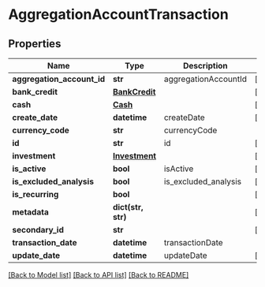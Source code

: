 # AggregationAccountTransaction

## Properties
Name | Type | Description | Notes
------------ | ------------- | ------------- | -------------
**aggregation_account_id** | **str** | aggregationAccountId | [optional] 
**bank_credit** | [**BankCredit**](BankCredit.md) |  | [optional] 
**cash** | [**Cash**](Cash.md) |  | [optional] 
**create_date** | **datetime** | createDate | [optional] 
**currency_code** | **str** | currencyCode | 
**id** | **str** | id | [optional] 
**investment** | [**Investment**](Investment.md) |  | [optional] 
**is_active** | **bool** | isActive | [optional] 
**is_excluded_analysis** | **bool** | is_excluded_analysis | [optional] 
**is_recurring** | **bool** |  | [optional] 
**metadata** | **dict(str, str)** |  | [optional] 
**secondary_id** | **str** |  | [optional] 
**transaction_date** | **datetime** | transactionDate | 
**update_date** | **datetime** | updateDate | [optional] 

[[Back to Model list]](../README.md#documentation-for-models) [[Back to API list]](../README.md#documentation-for-api-endpoints) [[Back to README]](../README.md)


